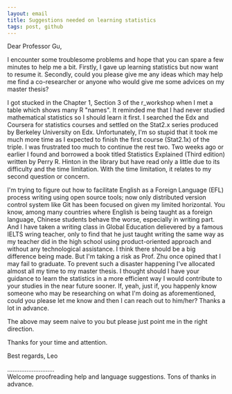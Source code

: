```yaml
---
layout: email
title: Suggestions needed on learning statistics
tags: post, github
---
```

Dear Professor Gu,

I encounter some troublesome problems and hope that you can spare a few minutes
to help me a bit. Firstly, I gave up learning statistics but now want to resume
it. Secondly, could you please give me any ideas which may help me find a
co-researcher or anyone who would give me some advices on my master thesis?

I got stucked in the Chapter 1, Section 3 of the r_workshop when I met a table
which shows many R "names". It reminded me that I had never studied mathematical
statistics so I should learn it first. I searched the Edx and Coursera for
statistics courses and settled on the Stat2.x series produced by Berkeley
University on Edx. Unfortunately, I'm so stupid that it took me much more time
as I expected to finish the first course (Stat2.1x) of the triple. I was
frustrated too much to continue the rest two. Two weeks ago or earlier I found
and borrowed a book titled Statistics Explained (Third edition) written by
Perry R. Hinton in the library but have read only a little due to its
difficulty and the time limitation. With the time limitation, it relates to my
second question or concern.

I'm trying to figure out how to facilitate English as a Foreign Language (EFL)
process writing using open source tools; now only distributed version control
system like Git has been focused on given my limited horizontal. You know,
among many countries where English is being taught as a foreign language,
Chinese students behave the worse, especially in writing part. And I have taken
a writing class in Global Education delievered by a famous IELTS wring teacher,
only to find that he just taught writing the same way as my teacher did in the
high school using product-oriented approach and without any technological
assistance. I think there should be a big difference being made. But I'm taking
a risk as Prof. Zhu once opined that I may fail to graduate. To prevent such a
disaster happening I've allocated almost all my time to my master thesis. I
thought should I have your guidance to learn the statistics in a more efficient
way I would contribute to your studies in the near future sooner. If, yeah,
just if, you happenly know someone who may be researching on what I'm doing as
aforementioned, could you please let me know and then I can reach out to
him/her? Thanks a lot in advance. 

The above may seem naive to you but please just point me in the right
direction.  

Thanks for your time and attention. 

Best regards,
Leo

...........................     
Welcome proofreading help and language suggestions. Tons of thanks in advance.


